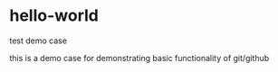 # hello-world
test demo case

this is a demo case for demonstrating basic functionality of git/github
